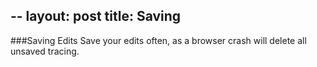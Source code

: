 --
layout: post
title: Saving
--
###Saving Edits
Save your edits often, as a browser crash will delete all unsaved tracing.

